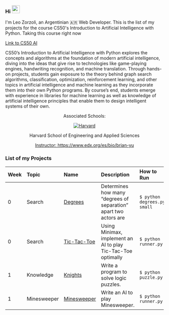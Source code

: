 ### Hi <img src="https://media.giphy.com/media/hvRJCLFzcasrR4ia7z/giphy.gif" width="25px"> 

I'm Leo Zorzoli, an Argentinian 🇦🇷 Web Developer. This is the list of my projects for the course CS50's Introduction to Artificial Intelligence with Python. Taking this course right now

<a href="https://cs50.harvard.edu/ai/2020/">
  Link to CS50 AI
</a>

CS50’s Introduction to Artificial Intelligence with Python explores the concepts and algorithms at the foundation of modern artificial intelligence, diving into the ideas that give rise to technologies like game-playing engines, handwriting recognition, and machine translation. Through hands-on projects, students gain exposure to the theory behind graph search algorithms, classification, optimization, reinforcement learning, and other topics in artificial intelligence and machine learning as they incorporate them into their own Python programs. By course’s end, students emerge with experience in libraries for machine learning as well as knowledge of artificial intelligence principles that enable them to design intelligent systems of their own.

<div align="center">
  <p>Associated Schools:</p>
  <a href="#">
    <img alt="Harvard" src="https://online-learning.harvard.edu/sites/default/files/shields/harvard-engineering.png" />
  </a>
  <p>Harvard School of Engineering and Applied Sciences</p>
  <a href="https://www.edx.org/bio/brian-yu">Instructor: https://www.edx.org/es/bio/brian-yu </a>
</div>


### List of my Projects

| Week | Topic            | Name                       | Description                                                        | How to Run                                                            |
| :--- | :--------------- | :------------------------- | :----------------------------------------------------------------- | :-------------------------------------------------------------------- |
| 0    | Search           | [Degrees](degrees)         | Determines how many “degrees of separation” apart two actors are      | `$ python degrees.py small`                                           |
| 0    | Search           | [Tic-Tac-Toe](tictactoe)   | Using Minimax, implement an AI to play Tic-Tac-Toe optimally       | `$ python runner.py`                                                  |
| 1    | Knowledge        | [Knights](knights)         | Write a program to solve logic puzzles.                            | `$ python puzzle.py`                                                  |
| 1    | Minesweeper      | [Minesweeper](minesweeper) | Write an AI to play Minesweeper.                                   | `$ python runner.py`                                                  |

